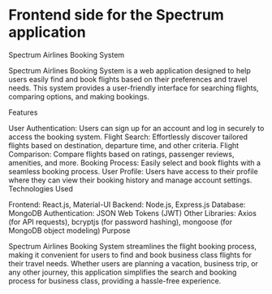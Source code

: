 
# Frontend side for the Spectrum application

Spectrum Airlines Booking System

Spectrum Airlines Booking System is a web application designed to help users easily find and book flights based on their preferences and travel needs. This system provides a user-friendly interface for searching flights, comparing options, and making bookings.

Features

User Authentication: Users can sign up for an account and log in securely to access the booking system.
Flight Search: Effortlessly discover tailored flights based on destination, departure time, and other criteria.
Flight Comparison: Compare flights based on ratings, passenger reviews, amenities, and more.
Booking Process: Easily select and book flights with a seamless booking process.
User Profile: Users have access to their profile where they can view their booking history and manage account settings.
Technologies Used

Frontend: React.js, Material-UI
Backend: Node.js, Express.js
Database: MongoDB
Authentication: JSON Web Tokens (JWT)
Other Libraries: Axios (for API requests), bcryptjs (for password hashing), mongoose (for MongoDB object modeling)
Purpose

Spectrum Airlines Booking System streamlines the flight booking process, making it convenient for users to find and book business class flights for their travel needs. Whether users are planning a vacation, business trip, or any other journey, this application simplifies the search and booking process for business class, providing a hassle-free experience.





